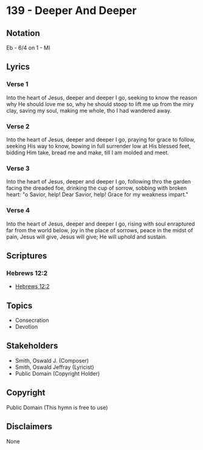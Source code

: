 # 139 - Deeper And Deeper

## Notation

Eb - 6/4 on 1 - MI

## Lyrics

### Verse 1

Into the heart of Jesus, deeper and deeper I go, seeking to know the reason why He should love me so, why he should stoop to lift me up from the miry clay, saving my soul, making me whole, tho I had wandered away.

### Verse 2

Into the heart of Jesus, deeper and deeper I go, praying for grace to follow, seeking His way to know, bowing in full surrender low at His blessed feet, bidding Him take, bread me and make, till I am molded and meet.

### Verse 3

Into the heart of Jesus, deeper and deeper I go, following thro the garden facing the dreaded foe, drinking the cup of sorrow, sobbing with broken heart: "o Savior, help! Dear Savior, help! Grace for my weakness impart."

### Verse 4

Into the heart of Jesus, deeper and deeper I go, rising with soul enraptured far from the world below, joy in the place of sorrows, peace in the midst of pain, Jesus will give, Jesus will give; He will uphold and sustain.


## Scriptures

### Hebrews 12:2

- [Hebrews 12:2](https://www.biblegateway.com/passage/?search=Hebrews%2012%3A2)


## Topics

- Consecration
- Devotion

## Stakeholders

- Smith, Oswald J. (Composer)
- Smith, Oswald Jeffray (Lyricist)
- Public Domain (Copyright Holder)

## Copyright

Public Domain
(This hymn is free to use)

## Disclaimers

None

